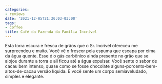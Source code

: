 ```yaml
---
categories:
- reviews
date: '2021-12-05T21:30:03-03:00'
tags:
- coffee
title: Café da Fazenda da Família Incrível
---
```


Esta torra escura e fresca de grãos que o Sr. Incrível ofereceu me surpreendeu e muito. Você vê o frescor pela espuma que escapa por cima da água quente. Esse é o gás carbônico ainda presente no grão que se alojou durante a torra e ali ficou até a água expulsar. Você sente o sabor de cacau bem intenso, quase como se fosse chocolate alguns-porcento-bem-altos-de-cacau versão líquida. E você sente um corpo semiaveludado, simples e elegante.
